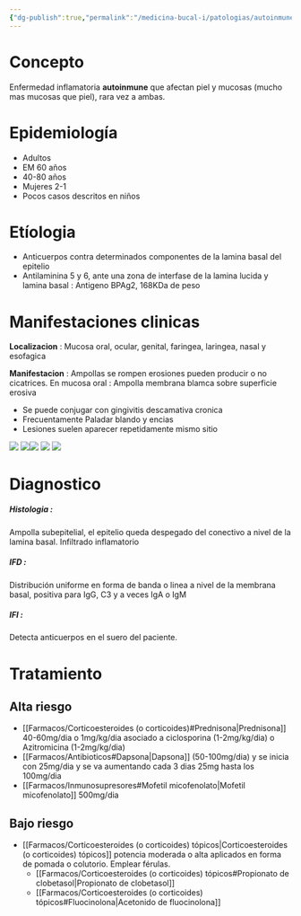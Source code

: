 ```yaml
---
{"dg-publish":true,"permalink":"/medicina-bucal-i/patologias/autoinmunes/penfigoide/"}
---
```


# Concepto 

Enfermedad inflamatoria **autoinmune** que afectan piel y mucosas (mucho mas mucosas que piel), rara vez a ambas.

# Epidemiología

- Adultos
- EM 60 años 
- 40-80 años 
- Mujeres 2-1
- Pocos casos descritos en niños

# Etíologia

- Anticuerpos contra determinados componentes de la lamina basal del epitelio
- Antilaminina 5 y 6, ante una zona de interfase de la lamina lucida y lamina basal : Antigeno BPAg2, 168KDa de peso

# Manifestaciones clinicas

**Localizacion** : Mucosa oral, ocular, genital, faringea, laringea, nasal y esofagica

**Manifestacion** : Ampollas se rompen erosiones pueden producir o no cicatrices. En mucosa oral : Ampolla membrana blamca sobre superficie erosiva

- Se puede conjugar con gingivitis descamativa cronica
- Frecuentamente Paladar blando y encias
- Lesiones suelen aparecer repetidamente mismo sitio

![](https://www.uv.es/medicina-oral/Docencia/atlas/penfigoide/pend5.jpg)
![](https://www.uv.es/medicina-oral/Docencia/atlas/penfigoide/pend4.jpg)![](https://www.uv.es/medicina-oral/Docencia/atlas/penfigoide/pend3.jpg)
![](https://www.uv.es/medicina-oral/Docencia/atlas/penfigoide/pend10.jpg)
![](https://www.uv.es/medicina-oral/Docencia/atlas/penfigoide/pend8.jpg)

# Diagnostico 

##### Histologia :
Ampolla subepitelial, el epitelio queda despegado del conectivo a nivel de la lamina basal. Infiltrado inflamatorio 

##### IFD : 
Distribución uniforme en forma de banda o linea a nivel de la membrana basal, positiva para IgG, C3 y a veces IgA o IgM

##### IFI : 
Detecta anticuerpos en el suero del paciente.

# Tratamiento

## Alta riesgo

- [[Farmacos/Corticoesteroides (o corticoides)#Prednisona\|Prednisona]] 40-60mg/dia o 1mg/kg/dia asociado a ciclosporina (1-2mg/kg/dia) o Azitromicina (1-2mg/kg/dia)
- [[Farmacos/Antibioticos#Dapsona\|Dapsona]] (50-100mg/dia) y se inicia con 25mg/dia y se va aumentando cada 3 dias 25mg hasta los 100mg/dia
- [[Farmacos/Inmunosupresores#Mofetil micofenolato\|Mofetil micofenolato]] 500mg/dia

## Bajo riesgo
- [[Farmacos/Corticoesteroides (o corticoides) tópicos\|Corticoesteroides (o corticoides) tópicos]] potencia moderada o alta aplicados en forma de pomada o colutorio. Emplear férulas.
	- [[Farmacos/Corticoesteroides (o corticoides) tópicos#Propionato de clobetasol\|Propionato de clobetasol]]
	- [[Farmacos/Corticoesteroides (o corticoides) tópicos#Fluocinolona\|Acetonido de fluocinolona]]